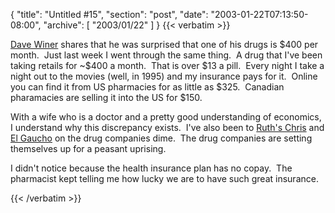 {
  "title": "Untitled #15",
  "section": "post",
  "date": "2003-01-22T07:13:50-08:00",
  "archive": [
    "2003/01/22"
  ]
}
{{< verbatim >}}
<P><A href="http://scriptingnews.userland.com/backissues/2003/01/22#400AMonth">Dave Winer</A>&nbsp;shares that he was surprised that one of his drugs is $400 per month.&nbsp; Just last week I went through the same thing.&nbsp; A drug that I've been taking retails for ~$400 a month.&nbsp; That is over $13 a pill.&nbsp; Every night I take a night out to the movies (well, in 1995) and my insurance pays for it.&nbsp; Online you can find it from US pharmacies for as little as $325.&nbsp; Canadian pharamacies are selling it into the US for $150.&nbsp; </P>
<P>With a wife who is a doctor and a pretty good understanding of economics, I understand why this discrepancy exists.&nbsp; I've also been to <A href="http://www.ruthschris.com/">Ruth's Chris</A> and <A href="http://www.elgaucho.com/elgaucho/index_S.html">El Gaucho</A> on the drug companies dime.&nbsp; The drug companies are setting themselves up for a peasant uprising.</P>
<P>I didn't notice because the health insurance plan has no copay.&nbsp; The pharmacist kept telling me how lucky we are to have such great insurance.</P>
{{< /verbatim >}}
